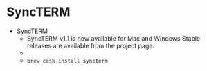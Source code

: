 # SyncTERM
- [SyncTERM](https://syncterm.bbsdev.net/)
  -  SyncTERM v1.1 is now available for Mac and Windows Stable releases are available from the  project page.
  - 
  - `brew cask install syncterm`
